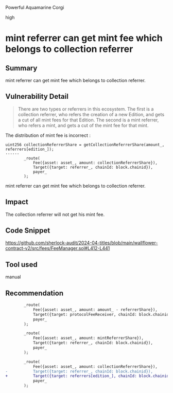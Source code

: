 Powerful Aquamarine Corgi

high

# mint referrer can get mint fee which belongs to collection referrer

## Summary
mint referrer can get mint fee which belongs to collection referrer.
## Vulnerability Detail
> There are two types or referrers in this ecosystem. The first is a collection referrer, who refers the creation of a new Edition, and gets a cut of all mint fees for that Edition. The second is a mint referrer, who refers a mint, and gets a cut of the mint fee for that mint.

The distribution of mint fee is incorrect :
```solidity
uint256 collectionReferrerShare = getCollectionReferrerShare(amount_, referrers[edition_]);
······
        _route(
            Fee({asset: asset_, amount: collectionReferrerShare}),
            Target({target: referrer_, chainId: block.chainid}),
            payer_
        );
```
mint referrer can get mint fee which belongs to collection referrer.
## Impact
The collection referrer will not get his mint fee.
## Code Snippet
https://github.com/sherlock-audit/2024-04-titles/blob/main/wallflower-contract-v2/src/fees/FeeManager.sol#L412-L441
## Tool used
manual
## Recommendation
```diff
        _route(
            Fee({asset: asset_, amount: amount_ - referrerShare}),
            Target({target: protocolFeeReceiver, chainId: block.chainid}),
            payer_
        );

        _route(
            Fee({asset: asset_, amount: mintReferrerShare}),
            Target({target: referrer_, chainId: block.chainid}),
            payer_
        );

        _route(
            Fee({asset: asset_, amount: collectionReferrerShare}),
-           Target({target: referrer_, chainId: block.chainid}),
+           Target({target: referrers[edition_], chainId: block.chainid}),
            payer_
        );
```